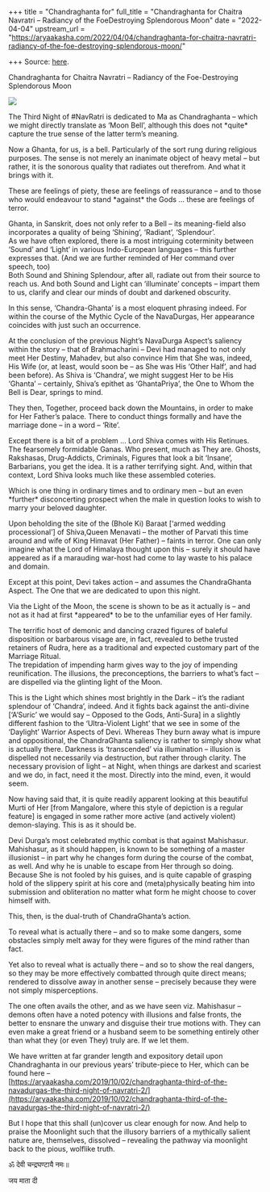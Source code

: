 +++
title = "Chandraghanta for"
full_title = "Chandraghanta for Chaitra Navratri – Radiancy of the FoeDestroying Splendorous Moon"
date = "2022-04-04"
upstream_url = "https://aryaakasha.com/2022/04/04/chandraghanta-for-chaitra-navratri-radiancy-of-the-foe-destroying-splendorous-moon/"

+++
Source: [here](https://aryaakasha.com/2022/04/04/chandraghanta-for-chaitra-navratri-radiancy-of-the-foe-destroying-splendorous-moon/).

Chandraghanta for Chaitra Navratri – Radiancy of the Foe-Destroying Splendorous Moon

![](https://aryaakasha.files.wordpress.com/2022/04/245093503_10165638213910574_4732947108709131279_n.jpg?w=1024)

The Third Night of \#NavRatri is dedicated to Ma as Chandraghanta – which we might directly translate as ‘Moon Bell’, although this does not \*quite\* capture the true sense of the latter term’s meaning.

Now a Ghanta, for us, is a bell. Particularly of the sort rung during religious purposes. The sense is not merely an inanimate object of heavy metal – but rather, it is the sonorous quality that radiates out therefrom. And what it brings with it.

These are feelings of piety, these are feelings of reassurance – and to those who would endeavour to stand \*against\* the Gods … these are feelings of terror.

Ghanta, in Sanskrit, does not only refer to a Bell – its meaning-field also incorporates a quality of being ‘Shining’, ‘Radiant’, ‘Splendour’.  
As we have often explored, there is a most intriguing coterminity between ‘Sound’ and ‘Light’ in various Indo-European languages – this further expresses that. (And we are further reminded of Her command over speech, too)  
Both Sound and Shining Splendour, after all, radiate out from their source to reach us. And both Sound and Light can ‘illuminate’ concepts – impart them to us, clarify and clear our minds of doubt and darkened obscurity.

In this sense, ‘Chandra-Ghanta’ is a most eloquent phrasing indeed. For within the course of the Mythic Cycle of the NavaDurgas, Her appearance coincides with just such an occurrence.

At the conclusion of the previous Night’s NavaDurga Aspect’s saliency within the story – that of Brahmacharini – Devi had managed to not only meet Her Destiny, Mahadev, but also convince Him that She was, indeed, His Wife (or, at least, would soon be – as She was His ‘Other Half’, and had been before). As Shiva is ‘Chandra’, we might suggest Her to be His ‘Ghanta’ – certainly, Shiva’s epithet as ‘GhantaPriya’, the One to Whom the Bell is Dear, springs to mind.

They then, Together, proceed back down the Mountains, in order to make for Her Father’s palace. There to conduct things formally and have the marriage done – in a word – ‘Rite’.

Except there is a bit of a problem … Lord Shiva comes with His Retinues. The fearsomely formidable Ganas. Who present, much as They are. Ghosts, Rakshasas, Drug-Addicts, Criminals, Figures that look a bit ‘Insane’, Barbarians, you get the idea. It is a rather terrifying sight. And, within that context, Lord Shiva looks much like these assembled coteries.

Which is one thing in ordinary times and to ordinary men – but an even \*further\* disconcerting prospect when the male in question looks to wish to marry your beloved daughter.

Upon beholding the site of the (Bhole Ki) Baraat \[‘armed wedding processional’\] of Shiva,Queen Menavati – the mother of Parvati this time around and wife of King Himavat (Her Father) – faints in terror. One can only imagine what the Lord of Himalaya thought upon this – surely it should have appeared as if a marauding war-host had come to lay waste to his palace and domain.

Except at this point, Devi takes action – and assumes the ChandraGhanta Aspect. The One that we are dedicated to upon this night.

Via the Light of the Moon, the scene is shown to be as it actually is – and not as it had at first \*appeared\* to be to the unfamiliar eyes of Her family.

The terrific host of demonic and dancing crazed figures of baleful disposition or barbarous visage are, in fact, revealed to bethe trusted retainers of Rudra, here as a traditional and expected customary part of the Marriage Ritual.  
The trepidation of impending harm gives way to the joy of impending reunification. The illusions, the preconceptions, the barriers to what’s fact – are dispelled via the glinting light of the Moon.

This is the Light which shines most brightly in the Dark – it’s the radiant splendour of ‘Chandra’, indeed. And it fights back against the anti-divine \[‘A’Suric’ we would say – Opposed to the Gods, Anti-Sura\] in a slightly different fashion to the ‘Ultra-Violent Light’ that we see in some of the ‘Daylight’ Warrior Aspects of Devi. Whereas They burn away what is impure and oppositional, the ChandraGhanta saliency is rather to simply show what is actually there. Darkness is ‘transcended’ via illumination – illusion is dispelled not necessarily via destruction, but rather through clarity. The necessary provision of light – at Night, when things are darkest and scariest and we do, in fact, need it the most. Directly into the mind, even, it would seem.

Now having said that, it is quite readily apparent looking at this beautiful Murti of Her \[from Mangalore, where this style of depiction is a regular feature\] is engaged in some rather more active (and actively violent) demon-slaying. This is as it should be.

Devi Durga’s most celebrated mythic combat is that against Mahishasur. Mahishasur, as it should happen, is known to be something of a master illusionist – in part why he changes form during the course of the combat, as well. And why he is unable to escape from Her through so doing. Because She is not fooled by his guises, and is quite capable of grasping hold of the slippery spirit at his core and (meta)physically beating him into submission and obliteration no matter what form he might choose to cover himself with.

This, then, is the dual-truth of ChandraGhanta’s action.

To reveal what is actually there – and so to make some dangers, some obstacles simply melt away for they were figures of the mind rather than fact.

Yet also to reveal what is actually there – and so to show the real dangers, so they may be more effectively combatted through quite direct means; rendered to dissolve away in another sense – precisely because they were not simply misperceptions.

The one often avails the other, and as we have seen viz. Mahishasur – demons often have a noted potency with illusions and false fronts, the better to ensnare the unwary and disguise their true motions with. They can even make a great friend or a husband seem to be something entirely other than what they (or even They) truly are. If we let them.

We have written at far grander length and expository detail upon Chandraghanta in our previous years’ tribute-piece to Her, which can be found here –  
[https://aryaakasha.com/2019/10/02/chandraghanta-third-of-the-navadurgas-the-third-night-of-navratri-2/](https://aryaakasha.com/2019/10/02/chandraghanta-third-of-the-navadurgas-the-third-night-of-navratri-2/)

But I hope that this shall (un)cover us clear enough for now. And help to praise the Moonlight such that the illusory barriers of a mythically salient nature are, themselves, dissolved – revealing the pathway via moonlight back to the pious, wolflike truth.

ॐ देवी चन्द्रघण्टायै नमः॥

जय माता दी
